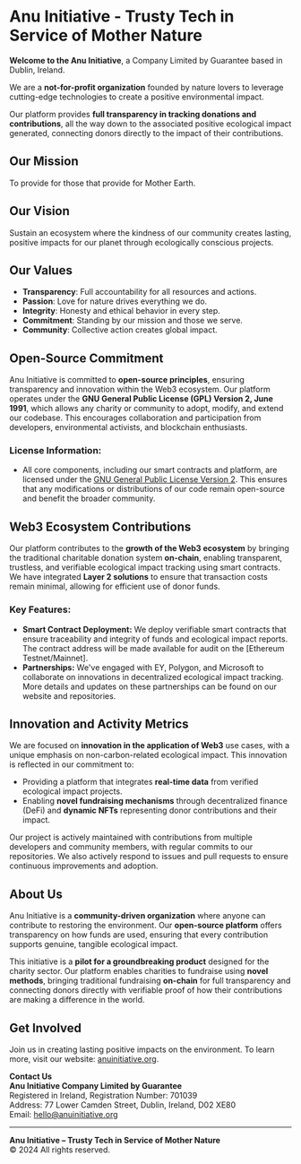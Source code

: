 # Anu Initiative - Trusty Tech in Service of Mother Nature

**Welcome to the Anu Initiative**, a Company Limited by Guarantee based in Dublin, Ireland.

We are a **not-for-profit organization** founded by nature lovers to leverage cutting-edge technologies to create a positive environmental impact.

Our platform provides **full transparency in tracking donations and contributions**, all the way down to the associated positive ecological impact generated, connecting donors directly to the impact of their contributions.

## Our Mission
To provide for those that provide for Mother Earth.

## Our Vision
Sustain an ecosystem where the kindness of our community creates lasting, positive impacts for our planet through ecologically conscious projects.

## Our Values
- **Transparency**: Full accountability for all resources and actions.
- **Passion**: Love for nature drives everything we do.
- **Integrity**: Honesty and ethical behavior in every step.
- **Commitment**: Standing by our mission and those we serve.
- **Community**: Collective action creates global impact.

## Open-Source Commitment

Anu Initiative is committed to **open-source principles**, ensuring transparency and innovation within the Web3 ecosystem. Our platform operates under the **GNU General Public License (GPL) Version 2, June 1991**, which allows any charity or community to adopt, modify, and extend our codebase. This encourages collaboration and participation from developers, environmental activists, and blockchain enthusiasts.

### License Information:
- All core components, including our smart contracts and platform, are licensed under the [GNU General Public License Version 2](./LICENSE.md). This ensures that any modifications or distributions of our code remain open-source and benefit the broader community.

## Web3 Ecosystem Contributions

Our platform contributes to the **growth of the Web3 ecosystem** by bringing the traditional charitable donation system **on-chain**, enabling transparent, trustless, and verifiable ecological impact tracking using smart contracts. We have integrated **Layer 2 solutions** to ensure that transaction costs remain minimal, allowing for efficient use of donor funds.

### Key Features:
- **Smart Contract Deployment:** We deploy verifiable smart contracts that ensure traceability and integrity of funds and ecological impact reports. The contract address will be made available for audit on the [Ethereum Testnet/Mainnet].
- **Partnerships:** We've engaged with EY, Polygon, and Microsoft to collaborate on innovations in decentralized ecological impact tracking. More details and updates on these partnerships can be found on our website and repositories.

## Innovation and Activity Metrics

We are focused on **innovation in the application of Web3** use cases, with a unique emphasis on non-carbon-related ecological impact. This innovation is reflected in our commitment to:
- Providing a platform that integrates **real-time data** from verified ecological impact projects.
- Enabling **novel fundraising mechanisms** through decentralized finance (DeFi) and **dynamic NFTs** representing donor contributions and their impact.

Our project is actively maintained with contributions from multiple developers and community members, with regular commits to our repositories. We also actively respond to issues and pull requests to ensure continuous improvements and adoption.

## About Us
Anu Initiative is a **community-driven organization** where anyone can contribute to restoring the environment. Our **open-source platform** offers transparency on how funds are used, ensuring that every contribution supports genuine, tangible ecological impact.

This initiative is a **pilot for a groundbreaking product** designed for the charity sector. Our platform enables charities to fundraise using **novel methods**, bringing traditional fundraising **on-chain** for full transparency and connecting donors directly with verifiable proof of how their contributions are making a difference in the world.

## Get Involved
Join us in creating lasting positive impacts on the environment. To learn more, visit our website: [anuinitiative.org](https://anuinitiative.org).

**Contact Us**  
**Anu Initiative Company Limited by Guarantee**  
Registered in Ireland, Registration Number: 701039  
Address: 77 Lower Camden Street, Dublin, Ireland, D02 XE80  
Email: [hello@anuinitiative.org](mailto:hello@anuinitiative.org)  

---

**Anu Initiative – Trusty Tech in Service of Mother Nature**  
© 2024 All rights reserved.
